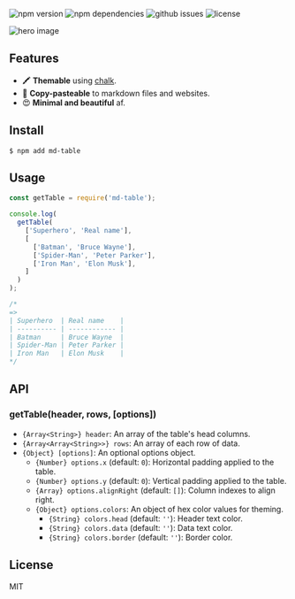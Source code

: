 ![npm version](https://badge.fury.io/js/%40markusylisiurunen%2Fmd-table.svg)
![npm dependencies](https://david-dm.org/markusylisiurunen/md-table.svg)
![github issues](https://img.shields.io/github/issues/markusylisiurunen/md-table.svg)
![license](https://img.shields.io/github/license/markusylisiurunen/md-table.svg)
  
![hero image](https://rawgit.com/markusylisiurunen/md-table/master/assets/hero.png)

## Features

* 🖍 **Themable** using [chalk](https://www.npmjs.com/package/chalk).
* 📎 **Copy-pasteable** to markdown files and websites.
* 😍 **Minimal and beautiful** af.

## Install

```shell
$ npm add md-table
```

## Usage

```js
const getTable = require('md-table');

console.log(
  getTable(
    ['Superhero', 'Real name'],
    [
      ['Batman', 'Bruce Wayne'],
      ['Spider-Man', 'Peter Parker'],
      ['Iron Man', 'Elon Musk'],
    ]
  )
);

/*
=>
| Superhero  | Real name    |
| ---------- | ------------ |
| Batman     | Bruce Wayne  |
| Spider-Man | Peter Parker |
| Iron Man   | Elon Musk    |
*/
```

## API

### getTable(header, rows, [options])

* `{Array<String>} header`: An array of the table's head columns.
* `{Array<Array<String>>} rows`: An array of each row of data.
* `{Object} [options]`: An optional options object.
  * `{Number} options.x` (default: `0`): Horizontal padding applied to the table.
  * `{Number} options.y` (default: `0`): Vertical padding applied to the table.
  * `{Array} options.alignRight` (default: `[]`): Column indexes to align right.
  * `{Object} options.colors`: An object of hex color values for theming.
    * `{String} colors.head` (default: `''`): Header text color.
    * `{String} colors.data` (default: `''`): Data text color.
    * `{String} colors.border` (default: `''`): Border color.

## License

MIT
